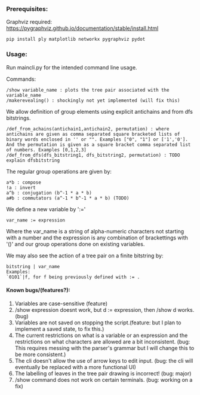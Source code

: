 ### Prerequisites:

Graphviz required:
https://pygraphviz.github.io/documentation/stable/install.html
```
pip install ply matplotlib networkx pygraphviz pydot
```
### Usage:
Run maincli.py for the intended command line usage.

Commands:
```
/show variable_name : plots the tree pair associated with the variable_name 
/makerevealing() : shockingly not yet implemented (will fix this)
```
We allow definition of group elements using explicit antichains and from dfs bitstrings.

```
/def_from_achains(antichain1,antichain2, permutation) : where antichains are given as comma separated square bracketed lists of binary words enclosed in '' or "". Examples ["0", "1"] or ['1','0']. And the permutation is given as a square bracket comma separated list of numbers. Examples [0,1,2,3]
/def_from_dfs(dfs_bitstring1, dfs_bitstring2, permutation) : TODO explain dfsbitstring

```
The regular group operations are given by:
```
a*b : compose
!a : invert
a^b : conjugation (b^-1 * a * b)
a#b : commutators (a^-1 * b^-1 * a * b) (TODO)
```

We define a new variable by ':='
```
var_name := expression
``` 

Where the var\_name is a string of alpha-numeric characters not starting with a number and the expression is any combination of brackettings with '()' and our group operations done on existing variables.

We may also see the action of a tree pair on a finite bitstring by:
```
bitstring | var_name 
Examples: 
`0101`|f, for f being previously defined with := .
```

#### Known bugs/(features?):
1. Variables are case-sensitive (feature)
2. /show expression doesnt work, but d := expression, then /show d works. (bug)
3. Variables are not saved on stopping the script.(feature: but I plan to implement a saved state, to fix this.)
4. The current restrictions on what is a variable or an expression and the restrictions on what characters are allowed are a bit inconsistent. (bug: This requires messing with the parser's grammar but I will change this to be more consistent.)
5. The cli doesn't allow the use of arrow keys to edit input. (bug: the cli will eventually be replaced with a more functional UI)
6. The labelling of leaves in the tree pair drawing is incorrect! (bug: major)
7. /show command does not work on certain terminals. (bug: working on a fix)

